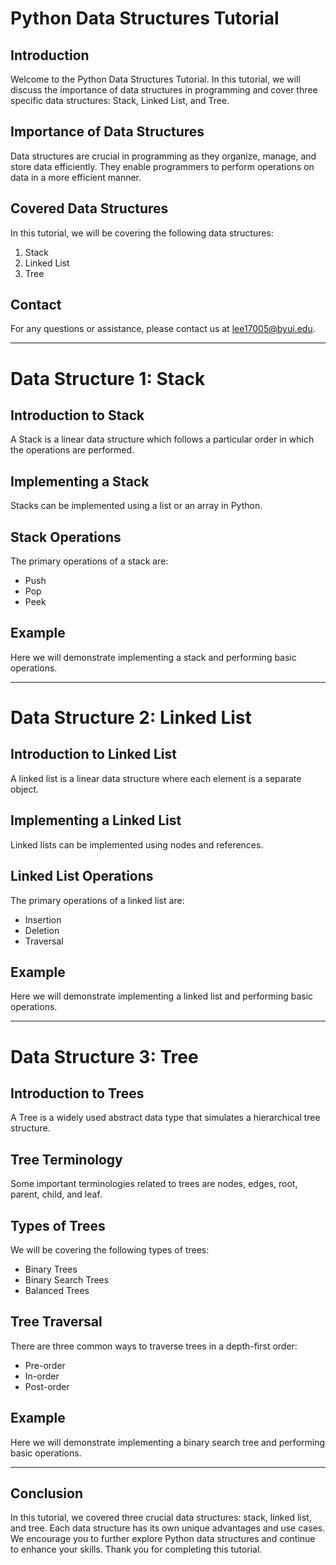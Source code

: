 # Python Data Structures Tutorial

## Introduction

Welcome to the Python Data Structures Tutorial. In this tutorial, we will discuss the importance of data structures in programming and cover three specific data structures: Stack, Linked List, and Tree.

## Importance of Data Structures

Data structures are crucial in programming as they organize, manage, and store data efficiently. They enable programmers to perform operations on data in a more efficient manner.

## Covered Data Structures

In this tutorial, we will be covering the following data structures:

1. Stack
2. Linked List
3. Tree

## Contact

For any questions or assistance, please contact us at lee17005@byui.edu.

---

# Data Structure 1: Stack

## Introduction to Stack

A Stack is a linear data structure which follows a particular order in which the operations are performed.

## Implementing a Stack

Stacks can be implemented using a list or an array in Python.

## Stack Operations

The primary operations of a stack are:

- Push
- Pop
- Peek

## Example

Here we will demonstrate implementing a stack and performing basic operations.

---

# Data Structure 2: Linked List

## Introduction to Linked List

A linked list is a linear data structure where each element is a separate object.

## Implementing a Linked List

Linked lists can be implemented using nodes and references.

## Linked List Operations

The primary operations of a linked list are:

- Insertion
- Deletion
- Traversal

## Example

Here we will demonstrate implementing a linked list and performing basic operations.

---

# Data Structure 3: Tree

## Introduction to Trees

A Tree is a widely used abstract data type that simulates a hierarchical tree structure.

## Tree Terminology

Some important terminologies related to trees are nodes, edges, root, parent, child, and leaf.

## Types of Trees

We will be covering the following types of trees:

- Binary Trees
- Binary Search Trees
- Balanced Trees

## Tree Traversal

There are three common ways to traverse trees in a depth-first order:

- Pre-order
- In-order
- Post-order

## Example

Here we will demonstrate implementing a binary search tree and performing basic operations.

---

## Conclusion

In this tutorial, we covered three crucial data structures: stack, linked list, and tree. Each data structure has its own unique advantages and use cases. We encourage you to further explore Python data structures and continue to enhance your skills. Thank you for completing this tutorial.
